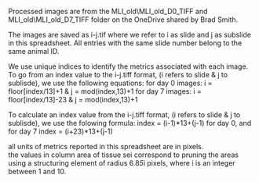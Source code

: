 Processed images are from the MLI_old\MLI_old_D0_TIFF and MLI_old\MLI_old_D7_TIFF  folder on the OneDrive shared by Brad Smith.  				
				
				
				
The images are saved as i-j.tif where we refer to i as slide and j as subslide in this spreadsheet. All entries with the same slide number belong to the same animal ID.				
				
				
				
We use unique indices to identify the metrics associated with each image. To go from an index value to the i-j.tiff format, (i refers to slide & j to sublisde), we use the following equations:                                               for day 0 images:                   i = floor[index/13]+1   & j = mod(index,13)+1  for day 7 images:                   i = floor[index/13]-23  & j = mod(index,13)+1 				
				
				
				
				
To calculate an index value from the i-j.tiff format, (i refers to slide & j to sublisde), we use the folowing formula: index = (i-1)*13+(j-1) for day 0, and for day 7  index = (i+23)*13+(j-1) 				
				
				
				
				
all units of metrics reported in this spreadsheet are in pixels.				
the values in column area of tissue sei correspond to pruning the areas using a structuring element of radius 6.8*5*i pixels, where i is an integer between 1 and 10.				
				
				
				